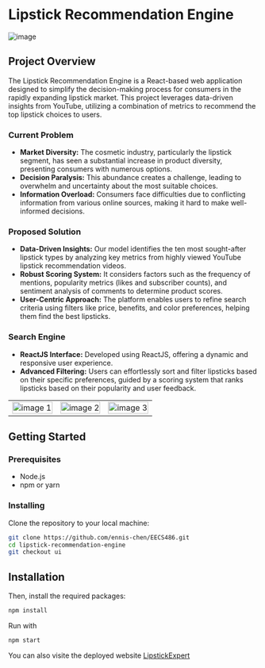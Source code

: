 # Lipstick Recommendation Engine
![image](https://github.com/ennis-chen/EECS486/assets/113436234/ba132fee-cf15-42d6-9c73-052a9e8c440c)

## Project Overview

The Lipstick Recommendation Engine is a React-based web application designed to simplify the decision-making process for consumers in the rapidly expanding lipstick market. This project leverages data-driven insights from YouTube, utilizing a combination of metrics to recommend the top lipstick choices to users.

### Current Problem

- **Market Diversity:** The cosmetic industry, particularly the lipstick segment, has seen a substantial increase in product diversity, presenting consumers with numerous options.
- **Decision Paralysis:** This abundance creates a challenge, leading to overwhelm and uncertainty about the most suitable choices.
- **Information Overload:** Consumers face difficulties due to conflicting information from various online sources, making it hard to make well-informed decisions.

### Proposed Solution

- **Data-Driven Insights:** Our model identifies the ten most sought-after lipstick types by analyzing key metrics from highly viewed YouTube lipstick recommendation videos.
- **Robust Scoring System:** It considers factors such as the frequency of mentions, popularity metrics (likes and subscriber counts), and sentiment analysis of comments to determine product scores.
- **User-Centric Approach:** The platform enables users to refine search criteria using filters like price, benefits, and color preferences, helping them find the best lipsticks.

### Search Engine

- **ReactJS Interface:** Developed using ReactJS, offering a dynamic and responsive user experience.
- **Advanced Filtering:** Users can effortlessly sort and filter lipsticks based on their specific preferences, guided by a scoring system that ranks lipsticks based on their popularity and user feedback.
<table>
  <tr>
    <td>
      <img src="https://github.com/ennis-chen/EECS486/assets/113436234/6ecae488-724c-4a39-9d03-d5102fa4c98f" alt="image 1" style="width: 100%;">
    </td>
    <td>
      <img src="https://github.com/ennis-chen/EECS486/assets/113436234/29c281b2-2ff3-4279-ba62-7e7dc3d420ca" alt="image 2" style="width: 100%;">
    </td>
    <td>
      <img src="https://github.com/ennis-chen/EECS486/assets/113436234/7587547b-ff74-4ef2-b95e-9eae64b574fd" alt="image 3" style="width: 100%;">
    </td>
  </tr>
</table>




## Getting Started

### Prerequisites

- Node.js
- npm or yarn

### Installing

Clone the repository to your local machine:

```bash
git clone https://github.com/ennis-chen/EECS486.git
cd lipstick-recommendation-engine
git checkout ui
```


## Installation

Then, install the required packages:

```bash
npm install
```

Run with
```bash
npm start
```

You can also visite the deployed website [LipstickExpert](https://lipstickexpert.netlify.app/)
